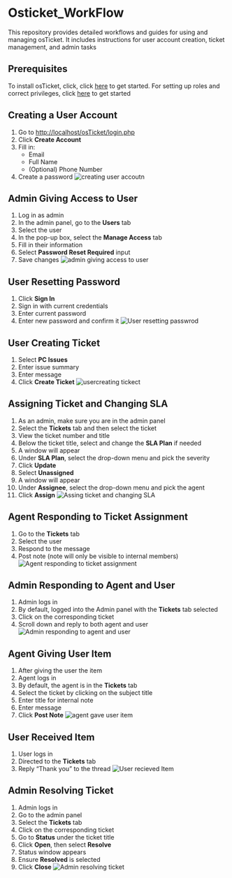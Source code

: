 # Osticket_WorkFlow
This repository provides detailed workflows and guides for using and managing osTicket. It includes  instructions for user account creation, ticket management, and admin tasks

## Prerequisites
 To install osTicket, click, click [here](https://github.com/ccastro25/Setting_up_osTicket/blob/main/README.md) to get started. 
 For setting up roles and correct privileges, click [here](https://github.com/ccastro25/Configuring_osTicket_System/blob/main/README.md) to get started


## Creating a User Account
1. Go to [http://localhost/osTicket/login.php](http://localhost/osTicket/login.php)
2. Click **Create Account**
3. Fill in:
   - Email
   - Full Name
   - (Optional) Phone Number
4. Create a password
![creating user accoutn](https://github.com/user-attachments/assets/b0d814e7-1f4b-47d4-b726-20fbf855e922)

## Admin Giving Access to User
1. Log in as admin
2. In the admin panel, go to the **Users** tab
3. Select the user
4. In the pop-up box, select the **Manage Access** tab
5. Fill in their information
6. Select **Password Reset Required** input
7. Save changes
![admin giving access to user](https://github.com/user-attachments/assets/34caf7f5-ee76-4d9a-8ee0-6713f2530c60)

## User Resetting Password
1. Click **Sign In**
2. Sign in with current credentials
3. Enter current password
4. Enter new password and confirm it
![User resetting passwrod](https://github.com/user-attachments/assets/e53b28ff-ab5e-405a-ba6a-abf07abc59b5)

## User Creating Ticket
1. Select **PC Issues**
2. Enter issue summary
3. Enter message
4. Click **Create Ticket**
![usercreating tickect](https://github.com/user-attachments/assets/ffd489d9-00cd-4715-a3b0-647155c17a4d)

## Assigning Ticket and Changing SLA
1. As an admin, make sure you are in the admin panel
2. Select the **Tickets** tab and then select the ticket
3. View the ticket number and title
4. Below the ticket title, select and change the **SLA Plan** if needed
5. A window will appear
6. Under **SLA Plan**, select the drop-down menu and pick the severity
7. Click **Update**
8. Select **Unassigned**
9. A window will appear
10. Under **Assignee**, select the drop-down menu and pick the agent
11. Click **Assign**
![Assing ticket and changing SLA](https://github.com/user-attachments/assets/1f496ced-6438-4562-832d-d1959df4689e)

## Agent Responding to Ticket Assignment
1. Go to the **Tickets** tab
2. Select the user
3. Respond to the message
4. Post note (note will only be visible to internal members)
![Agent responding to ticket assignment](https://github.com/user-attachments/assets/1488aa47-8656-4bbb-aafe-e0cc97aa6213)

## Admin Responding to Agent and User
1. Admin logs in
2. By default, logged into the Admin panel with the **Tickets** tab selected
3. Click on the corresponding ticket
4. Scroll down and reply to both agent and user
![Admin responding to agent and user](https://github.com/user-attachments/assets/4e4efba6-0df4-442d-85e0-5babe53d167c)

## Agent Giving User Item
1. After giving the user the item
2. Agent logs in
3. By default, the agent is in the **Tickets** tab
4. Select the ticket by clicking on the subject title
5. Enter title for internal note
6. Enter message
7. Click **Post Note**
![agent gave user item](https://github.com/user-attachments/assets/e2432ac3-3c8e-42df-9ce1-f8f8fbeb3811)

## User Received Item
1. User logs in
2. Directed to the **Tickets** tab
3. Reply “Thank you” to the thread
![User recieved Item](https://github.com/user-attachments/assets/30edbe86-480b-40f3-a341-6c083192272d)

## Admin Resolving Ticket
1. Admin logs in
2. Go to the admin panel
3. Select the **Tickets** tab
4. Click on the corresponding ticket
5. Go to **Status** under the ticket title
6. Click **Open**, then select **Resolve**
7. Status window appears
8. Ensure **Resolved** is selected
9. Click **Close**
![Admin resolving ticket](https://github.com/user-attachments/assets/c95cb35a-df95-4e3b-b7a6-51fbed16fe5f)
